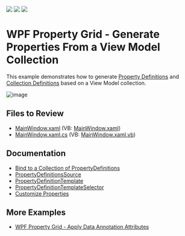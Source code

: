 <!-- default badges list -->
![](https://img.shields.io/endpoint?url=https://codecentral.devexpress.com/api/v1/VersionRange/128655215/22.2.2%2B)
[![](https://img.shields.io/badge/Open_in_DevExpress_Support_Center-FF7200?style=flat-square&logo=DevExpress&logoColor=white)](https://supportcenter.devexpress.com/ticket/details/T156704)
[![](https://img.shields.io/badge/📖_How_to_use_DevExpress_Examples-e9f6fc?style=flat-square)](https://docs.devexpress.com/GeneralInformation/403183)
<!-- default badges end -->

# WPF Property Grid - Generate Properties From a View Model Collection

This example demonstrates how to generate [Property Definitions](https://docs.devexpress.com/WPF/15521/controls-and-libraries/property-grid/property-definitions) and [Collection Definitions](https://docs.devexpress.com/WPF/15719/controls-and-libraries/property-grid/property-definitions/collection-definitions) based on a View Model collection.

![image](https://user-images.githubusercontent.com/65009440/220949708-12849eba-d69d-41a6-a02d-2ff27422b16a.png)

## Files to Review

* [MainWindow.xaml](./CS/WpfApplication57/MainWindow.xaml) (VB: [MainWindow.xaml](./VB/WpfApplication57/MainWindow.xaml))
* [MainWindow.xaml.cs](./CS/WpfApplication57/MainWindow.xaml.cs) (VB: [MainWindow.xaml.vb](./VB/WpfApplication57/MainWindow.xaml.vb))

## Documentation

* [Bind to a Collection of PropertyDefinitions](https://docs.devexpress.com/WPF/115668/controls-and-libraries/property-grid/property-definitions/binding-to-a-collection-of-propertydefinitions)
* [PropertyDefinitionsSource](https://docs.devexpress.com/WPF/DevExpress.Xpf.PropertyGrid.PropertyGridControl.PropertyDefinitionsSource)
* [PropertyDefinitionTemplate](https://docs.devexpress.com/WPF/DevExpress.Xpf.PropertyGrid.PropertyGridControl.PropertyDefinitionTemplate)
* [PropertyDefinitionTemplateSelector](https://docs.devexpress.com/WPF/DevExpress.Xpf.PropertyGrid.PropertyGridControl.PropertyDefinitionTemplateSelector)
* [Customize Properties](https://docs.devexpress.com/WPF/401044/controls-and-libraries/property-grid/property-definitions/customize-properties)

## More Examples

* [WPF Property Grid - Apply Data Annotation Attributes](https://github.com/DevExpress-Examples/wpf-property-grid-apply-data-annotation-attributes)
